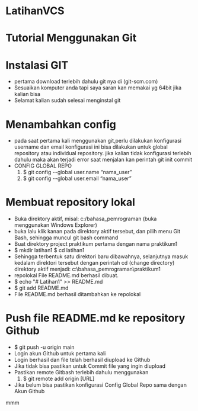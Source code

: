 # LatihanVCS

# Tutorial Menggunakan Git

# Instalasi GIT
<ul><li>pertama download terlebih dahulu git nya di (git-scm.com)</li>
<li>Sesuaikan komputer anda tapi saya saran kan memakai yg 64bit jika kalian bisa</li>
<li>Selamat kalian sudah selesai menginstal git</li></ul>

# Menambahkan config
<ul><li>pada saat pertama kali menggunakan git,perlu dilakukan konfigurasi username dan email
konfigurasi ini bisa dilakukan untuk global repository atau individual repository.
jika kalian tidak konfigurasi terlebih dahulu maka akan terjadi error saat menjalan kan perintah git init commit</li>
<li>CONFIG GLOBAL REPO
<ol type="1"><li>$ git config --global user.name “nama_user”</li>
<li>$ git config --global user.email “nama_user”</li></ol>
</li></ul>

# Membuat repository lokal
<ul><li>Buka direktory aktif, misal: c:/bahasa_pemrograman (buka menggunakan Windows Explorer)</li>
<li>buka lalu klik kanan pada direktory aktif tersebut, dan pilih menu Git Bash, sehingga muncul git bash command</li>
<li>Buat direktory project praktikum pertama dengan nama praktikum1</li>
<li>$ mkdir latihan1 $ cd latihan1</li>
<li>Sehingga terbentuk satu direktori baru dibawahnya, selanjutnya masuk kedalam direktori tersebut dengan perintah cd (change directory)</li>
direktory aktif menjadi: c:\bahasa_pemrograman\praktikum1</li>
<li>repolokal File README.md berhasil dibuat.</li>
<li>$ echo "# Latihan1" >> README.md</li>
<li>$ git add README.md</li>
<li>File README.md berhasil ditambahkan ke repolokal</li></ul>

# Push file README.md ke repository Github
<ul><li>$ git push -u origin main</li>
<li>Login akun Github untuk pertama kali</li>
<li>Login berhasil dan file telah berhasil diupload ke Github</li>
<li>Jika tidak bisa pastikan untuk Commit file yang ingin diupload</li>
<li>Pastikan remote Gitbash terlebih dahulu menggunakan
<ol type="1"><li>$ git remote add origin [URL]</li></ol></li>
<li>Jika belum bisa pastikan konfigurasi Config Global Repo sama dengan Akun Github </li></ul>

mmm
